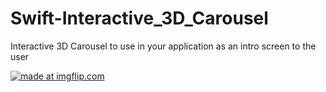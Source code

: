 # Swift-Interactive_3D_Carousel

Interactive 3D Carousel to use in your application as an intro screen to the user



<a href="https://imgflip.com/gif/342tzj"><img src="https://i.imgflip.com/342tzj.gif" title="made at imgflip.com"/></a>
